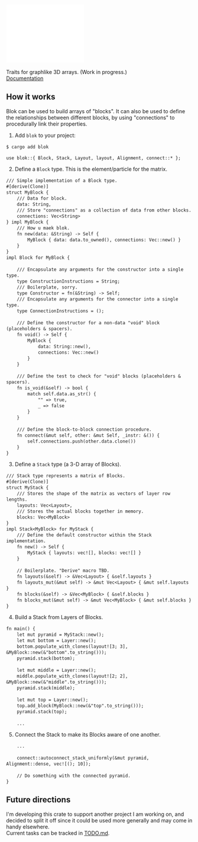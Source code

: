 


![Blok logo](https://github.com/j-stach/blok/blob/main/media/blok_logo1_white.png)

Traits for graphlike 3D arrays. (Work in progress.) <br>
[Documentation](https://docs.rs/blok/latest/blok/)

## How it works
Blok can be used to build arrays of "blocks".
It can also be used to define the relationships between different blocks,
by using "connections" to procedurally link their properties.

1. Add `blok` to your project:
```
$ cargo add blok
```
```
use blok::{ Block, Stack, Layout, layout, Alignment, connect::* };
```

2. Define a `Block` type. This is the element/particle for the matrix.
```
/// Simple implementation of a Block type.
#[derive(Clone)]
struct MyBlock {
    /// Data for block.
    data: String,
    /// Store "connections" as a collection of data from other blocks.
    connections: Vec<String>
} impl MyBlock {
    /// How u maek blok.
    fn new(data: &String) -> Self {
        MyBlock { data: data.to_owned(), connections: Vec::new() }
    }
}
impl Block for MyBlock {

    /// Encapsulate any arguments for the constructor into a single type.
    type ConstructionInstructions = String;
    /// Boilerplate, sorry.
    type Constructor = fn(&String) -> Self;
    /// Encapsulate any arguments for the connector into a single type.
    type ConnectionInstructions = ();

    /// Define the constructor for a non-data "void" block (placeholders & spacers).
    fn void() -> Self {
        MyBlock {
            data: String::new(),
            connections: Vec::new()
        }
    }

    /// Define the test to check for "void" blocks (placeholders & spacers).
    fn is_void(&self) -> bool {
        match self.data.as_str() {
            "" => true,
            _ => false
        }
    }

    /// Define the block-to-block connection procedure.
    fn connect(&mut self, other: &mut Self, _instr: &()) {
        self.connections.push(other.data.clone())
    }
}
```

3. Define a `Stack` type (a 3-D array of Blocks).
```
/// Stack type represents a matrix of Blocks.
#[derive(Clone)]
struct MyStack {
    /// Stores the shape of the matrix as vectors of layer row lengths.
    layouts: Vec<Layout>,
    /// Stores the actual blocks together in memory.
    blocks: Vec<MyBlock>
}
impl Stack<MyBlock> for MyStack {
    /// Define the default constructor within the Stack implementation.
    fn new() -> Self {
        MyStack { layouts: vec![], blocks: vec![] }
    }

    // Boilerplate. "Derive" macro TBD.
    fn layouts(&self) -> &Vec<Layout> { &self.layouts }
    fn layouts_mut(&mut self) -> &mut Vec<Layout> { &mut self.layouts }
    fn blocks(&self) -> &Vec<MyBlock> { &self.blocks }
    fn blocks_mut(&mut self) -> &mut Vec<MyBlock> { &mut self.blocks }
}
```

4. Build a Stack from Layers of Blocks.
```
fn main() {
    let mut pyramid = MyStack::new();
    let mut bottom = Layer::new();
    bottom.populate_with_clones(layout![3; 3], &MyBlock::new(&"bottom".to_string()));
    pyramid.stack(bottom);

    let mut middle = Layer::new();
    middle.populate_with_clones(layout![2; 2], &MyBlock::new(&"middle".to_string()));
    pyramid.stack(middle);

    let mut top = Layer::new();
    top.add_block(MyBlock::new(&"top".to_string()));
    pyramid.stack(top);

    ...

```

5. Connect the Stack to make its Blocks aware of one another.
```
    ...

    connect::autoconnect_stack_uniformly(&mut pyramid, Alignment::dense, vec![(); 10]);

    // Do something with the connected pyramid.
}
```

## Future directions
I'm developing this crate to support another project I am working on, and decided
to split it off since it could be used more generally and may come in handy elsewhere.
<br>
Current tasks can be tracked in [TODO.md](/TODO.md). <br>
